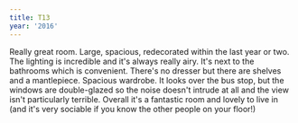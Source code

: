 ```yaml
---
title: T13
year: '2016'
---
```


Really great room. Large, spacious, redecorated within the last year or two. The lighting is incredible and it's always really airy. It's next to the bathrooms which is convenient. There's no dresser but there are shelves and a mantlepiece. Spacious wardrobe. It looks over the bus stop, but the windows are double-glazed so the noise doesn't intrude at all and the view isn't particularly terrible. Overall it's a fantastic room and lovely to live in (and it's very sociable if you know the other people on your floor!)